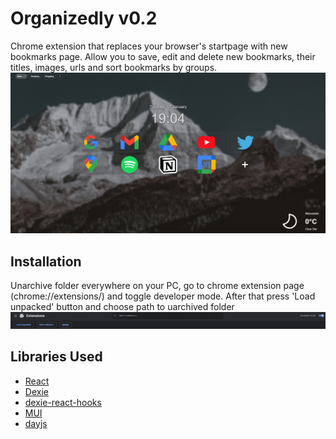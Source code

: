 # Organizedly v0.2
Chrome extension that replaces your browser's startpage with new bookmarks page.
Allow you to save, edit and delete new bookmarks, their titles, images, urls and sort bookmarks by groups.
![Screenshot](./screenshot.png)

## Installation
Unarchive folder everywhere on your PC, go to chrome extension page (chrome://extensions/) and toggle developer mode. After that press 'Load unpacked' button and choose path to uarchived folder
![Screenshot](./installation.png)
## Libraries Used

 - [React](https://www.npmjs.com/package/react)
 - [Dexie](https://www.npmjs.com/package/dexie)
 - [dexie-react-hooks](https://www.npmjs.com/package/dexie-react-hooks)
 - [MUI](https://www.npmjs.com/package/@mui/material)
 - [dayjs](https://www.npmjs.com/package/dayjs)